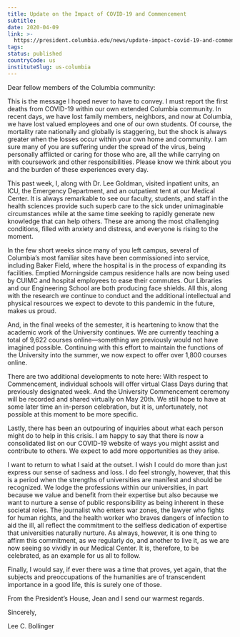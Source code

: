 ```yaml
---
title: Update on the Impact of COVID-19 and Commencement
subtitle:
date: 2020-04-09
link: >-
  https://president.columbia.edu/news/update-impact-covid-19-and-commencement
tags:
status: published
countryCode: us
instituteSlug: us-columbia
---
```

Dear fellow members of the Columbia community:

This is the message I hoped never to have to convey. I must report the first deaths from COVID-19 within our own extended Columbia community. In recent days, we have lost family members, neighbors, and now at Columbia, we have lost valued employees and one of our own students. Of course, the mortality rate nationally and globally is staggering, but the shock is always greater when the losses occur within your own home and community. I am sure many of you are suffering under the spread of the virus, being personally afflicted or caring for those who are, all the while carrying on with coursework and other responsibilities. Please know we think about you and the burden of these experiences every day.

This past week, I, along with Dr. Lee Goldman, visited inpatient units, an ICU, the Emergency Department, and an outpatient tent at our Medical Center. It is always remarkable to see our faculty, students, and staff in the health sciences provide such superb care to the sick under unimaginable circumstances while at the same time seeking to rapidly generate new knowledge that can help others. These are among the most challenging conditions, filled with anxiety and distress, and everyone is rising to the moment.

In the few short weeks since many of you left campus, several of Columbia’s most familiar sites have been commissioned into service, including Baker Field, where the hospital is in the process of expanding its facilities. Emptied Morningside campus residence halls are now being used by CUIMC and hospital employees to ease their commutes. Our Libraries and our Engineering School are both producing face shields. All this, along with the research we continue to conduct and the additional intellectual and physical resources we expect to devote to this pandemic in the future, makes us proud.

And, in the final weeks of the semester, it is heartening to know that the academic work of the University continues. We are currently teaching a total of 9,622 courses online—something we previously would not have imagined possible. Continuing with this effort to maintain the functions of the University into the summer, we now expect to offer over 1,800 courses online.

There are two additional developments to note here: With respect to Commencement, individual schools will offer virtual Class Days during that previously designated week. And the University Commencement ceremony will be recorded and shared virtually on May 20th. We still hope to have at some later time an in-person celebration, but it is, unfortunately, not possible at this moment to be more specific.

Lastly, there has been an outpouring of inquiries about what each person might do to help in this crisis. I am happy to say that there is now a consolidated list on our COVID-19 website of ways you might assist and contribute to others. We expect to add more opportunities as they arise.

I want to return to what I said at the outset. I wish I could do more than just express our sense of sadness and loss. I do feel strongly, however, that this is a period when the strengths of universities are manifest and should be recognized. We lodge the professions within our universities, in part because we value and benefit from their expertise but also because we want to nurture a sense of public responsibility as being inherent in these societal roles. The journalist who enters war zones, the lawyer who fights for human rights, and the health worker who braves dangers of infection to aid the ill, all reflect the commitment to the selfless dedication of expertise that universities naturally nurture. As always, however, it is one thing to affirm this commitment, as we regularly do, and another to live it, as we are now seeing so vividly in our Medical Center. It is, therefore, to be celebrated, as an example for us all to follow.

Finally, I would say, if ever there was a time that proves, yet again, that the subjects and preoccupations of the humanities are of transcendent importance in a good life, this is surely one of those.

From the President’s House, Jean and I send our warmest regards.

Sincerely,

Lee C. Bollinger
